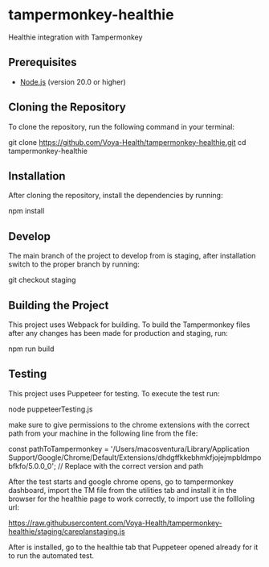 # tampermonkey-healthie

Healthie integration with Tampermonkey

## Prerequisites

- [Node.js](https://nodejs.org/) (version 20.0 or higher)

## Cloning the Repository

To clone the repository, run the following command in your terminal:

git clone https://github.com/Voya-Health/tampermonkey-healthie.git
cd tampermonkey-healthie

## Installation

After cloning the repository, install the dependencies by running:

npm install

## Develop

The main branch of the project to develop from is staging, after installation switch to the proper branch by running:

git checkout staging

## Building the Project

This project uses Webpack for building. To build the Tampermonkey files after any changes has been made for production and staging, run:

npm run build

## Testing

This project uses Puppeteer for testing. To execute the test run:

node puppeteerTesting.js

make sure to give permissions to the chrome extensions with the correct path from your machine in the following line from the file:

const pathToTampermonkey = '/Users/macosventura/Library/Application Support/Google/Chrome/Default/Extensions/dhdgffkkebhmkfjojejmpbldmpobfkfo/5.0.0_0'; // Replace with the correct version and path

After the test starts and google chrome opens, go to tampermonkey dashboard, import the TM file from the utilities tab and install it in the browser for the healthie page to work correctly, to import use the follloling url:

https://raw.githubusercontent.com/Voya-Health/tampermonkey-healthie/staging/careplanstaging.js

After is installed, go to the healthie tab that Puppeteer opened already for it to run the automated test.
